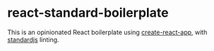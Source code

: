 # react-standard-boilerplate

This is an opinionated React boilerplate using [create-react-app](https://www.npmjs.com/package/create-react-app), with [standardjs](http://standardjs.com/index.html) linting.

